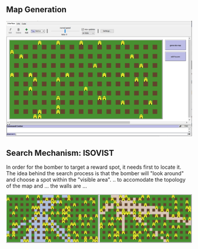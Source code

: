 ## Map Generation

<p align="center">
  <img src="../assets/images/map_n_houses.PNG">
</p>

## Search Mechanism: ISOVIST
In order for the bomber to target a reward spot, it needs first to locate it. The idea behind the search process is that the bomber will "look around" and choose a spot within the "visible area".
.. to accomodate the topology of the map and ... the walls are ...
<p align="center">
  <img src="../assets/images/isovist.png">
</p>